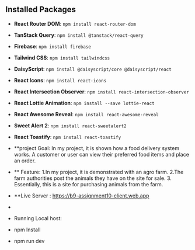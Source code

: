 ## Installed Packages

- **React Router DOM**: `npm install react-router-dom`
- **TanStack Query**: `npm install @tanstack/react-query`
- **Firebase**: `npm install firebase`
- **Tailwind CSS**: `npm install tailwindcss`
- **DaisyScript**: `npm install @daisyscript/core @daisyscript/react`
- **React Icons**: `npm install react-icons`
- **React Intersection Observer**: `npm install react-intersection-observer`
- **React Lottie Animation**: `npm install --save lottie-react`
- **React Awesome Reveal**: `npm install react-awesome-reveal`
- **Sweet Alert 2**: `npm install react-sweetalert2`
- **React Toastify**: `npm install react-toastify`

- **project Goal: In my project, it is shown how a food delivery system works. A customer or user can view their preferred food items and place an order.
- ** Feature:
  1.In my project, it is demonstrated with an agro farm.
  2.The farm authorities post the animals they have on the site for sale.
  3. Essentially, this is a site for purchasing animals from the farm.
- **Live Server : https://b9-assignment10-client.web.app
- 
- Running Local host:
- npm Install
- npm run dev

